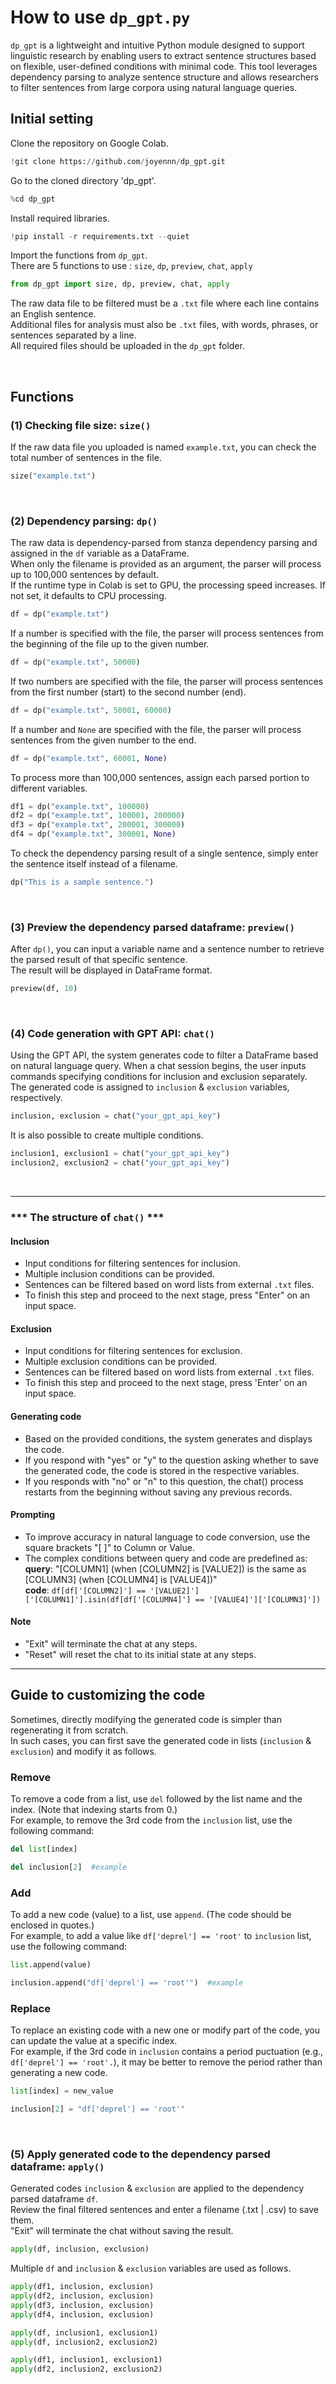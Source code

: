 # How to use `dp_gpt.py`
```dp_gpt``` is a lightweight and intuitive Python module designed to support linguistic research by enabling users to extract sentence structures based on flexible, user-defined conditions with minimal code. This tool leverages dependency parsing to analyze sentence structure and allows researchers to filter sentences from large corpora using natural language queries. 

## Initial setting
Clone the repository on Google Colab.
```python
!git clone https://github.com/joyennn/dp_gpt.git
```
Go to the cloned directory 'dp_gpt'.
```python
%cd dp_gpt
```
Install required libraries.
```python
!pip install -r requirements.txt --quiet
```

Import the functions from ```dp_gpt```.<br>
There are 5 functions to use : ```size```, ```dp```, ```preview```, ```chat```, ```apply```
```python
from dp_gpt import size, dp, preview, chat, apply
```

The raw data file to be filtered must be a ```.txt``` file where each line contains an English sentence.<br>
Additional files for analysis must also be ```.txt``` files, with words, phrases, or sentences separated by a line.<br>
All required files should be uploaded in the ```dp_gpt``` folder.

<br>

## Functions

### (1) Checking file size: ```size()```
If the raw data file you uploaded is named ```example.txt```, you can check the total number of sentences in the file.
```python
size("example.txt")
```
<br>

### (2) Dependency parsing: ```dp()```
The raw data is dependency-parsed from stanza dependency parsing and assigned in the ```df``` variable as a DataFrame.<br>
When only the filename is provided as an argument, the parser will process up to 100,000 sentences by default.<br>
If the runtime type in Colab is set to GPU, the processing speed increases. If not set, it defaults to CPU processing.
```python
df = dp("example.txt")
```
If a number is specified with the file, the parser will process sentences from the beginning of the file up to the given number.
```python
df = dp("example.txt", 50000)
```
If two numbers are specified with the file, the parser will process sentences from the first number (start) to the second number (end).
```python
df = dp("example.txt", 50001, 60000)
```
If a number and ```None``` are specified with the file, the parser will process sentences from the given number to the end.
```python
df = dp("example.txt", 60001, None)
```
To process more than 100,000 sentences, assign each parsed portion to different variables.
```python
df1 = dp("example.txt", 100000)
df2 = dp("example.txt", 100001, 200000)
df3 = dp("example.txt", 200001, 300000)
df4 = dp("example.txt", 300001, None)
```
To check the dependency parsing result of a single sentence, simply enter the sentence itself instead of a filename.
```python
dp("This is a sample sentence.")
```
<br>

### (3) Preview the dependency parsed dataframe: ```preview()```
After ```dp()```, you can input a variable name and a sentence number to retrieve the parsed result of that specific sentence.<br>
The result will be displayed in DataFrame format.
```python
preview(df, 10)
```

<br>

### (4) Code generation with GPT API: ```chat()```
Using the GPT API, the system generates code to filter a DataFrame based on natural language query.
When a chat session begins, the user inputs commands specifying conditions for inclusion and exclusion separately.
The generated code is assigned to ```inclusion``` & ```exclusion``` variables, respectively.
```python
inclusion, exclusion = chat("your_gpt_api_key")
```
It is also possible to create multiple conditions.
```python
inclusion1, exclusion1 = chat("your_gpt_api_key")
inclusion2, exclusion2 = chat("your_gpt_api_key")
```

<br>

***
### *** The structure of ```chat()``` ***<br>
#### Inclusion
- Input conditions for filtering sentences for inclusion. <br>
- Multiple inclusion conditions can be provided.
- Sentences can be filtered based on word lists from external ```.txt``` files.
- To finish this step and proceed to the next stage, press "Enter" on an input space.
#### Exclusion
- Input conditions for filtering sentences for exclusion. <br>
- Multiple exclusion conditions can be provided.
- Sentences can be filtered based on word lists from external ```.txt``` files.
- To finish this step and proceed to the next stage, press 'Enter' on an input space.
#### Generating code
- Based on the provided conditions, the system generates and displays the code.
- If you respond with "yes" or "y"  to the question asking whether to save the generated code, the code is stored in the respective variables.
- If you responds with "no" or "n" to this question, the chat() process restarts from the beginning without saving any previous records.
#### Prompting
- To improve accuracy in natural language to code conversion, use the square brackets "[ ]" to Column or Value.
- The complex conditions between query and code are predefined as: <br>
**query**: "[COLUMN1] (when [COLUMN2] is [VALUE2]) is the same as [COLUMN3] (when [COLUMN4] is [VALUE4])"<br>
**code**: ```df[df['[COLUMN2]'] == '[VALUE2]']['[COLUMN1]'].isin(df[df['[COLUMN4]'] == '[VALUE4]']['[COLUMN3]'])```
#### Note
- "Exit" will terminate the chat at any steps.
- "Reset" will reset the chat to its initial state at any steps.

***

## Guide to customizing the code
Sometimes, directly modifying the generated code is simpler than regenerating it from scratch.<br>
In such cases, you can first save the generated code in lists (```inclusion``` & ```exclusion```) and modify it as follows.
### Remove
To remove a code from a list, use ```del``` followed by the list name and the index. (Note that indexing starts from 0.)<br>
For example, to remove the 3rd code from the ```inclusion``` list, use the following command:
```python
del list[index]

del inclusion[2]  #example
```
### Add
To add a new code (value) to a list, use ```append```. (The code should be enclosed in quotes.)<br>
For example, to add a value like ```df['deprel'] == 'root'``` to ```inclusion``` list, use the following command:
```python
list.append(value)

inclusion.append("df['deprel'] == 'root'")  #example
```
### Replace
To replace an existing code with a new one or modify part of the code, you can update the value at a specific index.<br>
For example, if the 3rd code in ```inclusion``` contains a period puctuation (e.g., ```df['deprel'] == 'root'.```), it may be better to remove the period rather than generating a new code.
```python
list[index] = new_value

inclusion[2] = "df['deprel'] == 'root'"
```

<br>

### (5) Apply generated code to the dependency parsed dataframe: ```apply()```
Generated codes ```inclusion``` & ```exclusion``` are applied to the dependency parsed dataframe ```df```.<br>
Review the final filtered sentences and enter a filename (.txt | .csv) to save them.<br> 
"Exit" will terminate the chat without saving the result.
```python
apply(df, inclusion, exclusion)
```
Multiple ```df``` and ```inclusion``` & ```exclusion``` variables are used as follows.
```python
apply(df1, inclusion, exclusion)
apply(df2, inclusion, exclusion)
apply(df3, inclusion, exclusion)
apply(df4, inclusion, exclusion)
```
```python
apply(df, inclusion1, exclusion1)
apply(df, inclusion2, exclusion2)
```
```python
apply(df1, inclusion1, exclusion1)
apply(df2, inclusion2, exclusion2)
```
